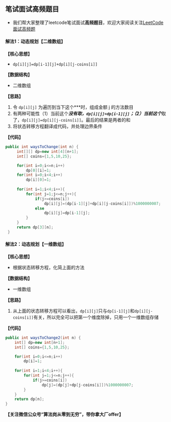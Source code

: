 ## 笔试面试高频题目
* 我们帮大家整理了leetcode笔试面试**高频题目**，欢迎大家阅读关注[LeetCode面试高频题](https://mp.weixin.qq.com/mp/homepage?__biz=MzI4Njc4MzMwMw==&hid=1&sn=58bf8e995138b26984c05fd51f198196)

#### 解法1：动态规划【二维数组】
**【核心思想】**
* `dp[i][j]=dp[i-1][j]+dp[i][j-coins[i]]`

**【数据结构】**
* 二维数组

**【思路】**
1. 令 `dp[i][j]` 为遍历到当下这个***时，组成金额 j 的方法数目
2. 有两种可能性（1）当前这个***没有取，`dp[i][j]=dp[i-1][j]`；（2）当前这个***取了，`dp[i][j]=dp[i][j-coins[i]]`。最后的结果是两者的和
3. 将状态转移方程翻译成代码，并处理边界条件


**【代码】**
```java
public int waysToChange(int n) {
     int[][] dp=new int[4][n+1];
     int[] coins={1,5,10,25};

     for(int i=0;i<=n;i++)
         dp[0][i]=1;
     for(int i=0;i<4;i++)
         dp[i][0]=1;
         
     for(int i=1;i<4;i++){
         for(int j=1;j<=n;j++){
             if(j>=coins[i])
                 dp[i][j]=(dp[i-1][j]+dp[i][j-coins[i]])%1000000007;
             else
                 dp[i][j]=dp[i-1][j];
         }
     }
     return dp[3][n];
 }
```

#### 解法2：动态规划【一维数组】
**【核心思想】**
* 根据状态转移方程，化简上面的方法

**【数据结构】**
* 一维数组

**【思路】**
1. 从上面的状态转移方程可以看出，`dp[i][j]`只与`dp[i-1][j]`和`dp[i][j-coins[i]]`有关，所以完全可以把第一个维度除掉，只用一个一维数组存储


**【代码】**
```java
public int waysToChange2(int n) {
    int[] dp=new int[n+1];
    int[] coins={1,5,10,25};

    for(int i=0;i<=n;i++)
        dp[i]=1;
    
    for(int i=1;i<4;i++){
        for(int j=1;j<=n;j++){
            if(j>=coins[i])
                dp[j]=(dp[j]+dp[j-coins[i]])%1000000007;
        }
    }
    return dp[n];
}
```
**【关注微信公众号“算法岗从零到无穷”，带你拿大厂offer】**
